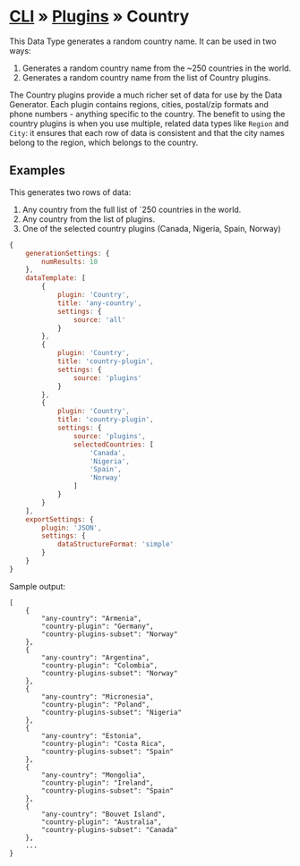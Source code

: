 # [CLI](../../../../../cli/README.md) &raquo; [Plugins](../../../../../cli/PLUGINS.md) &raquo; Country

This Data Type generates a random country name. It can be used in two ways:
1. Generates a random country name from the ~250 countries in the world. 
2. Generates a random country name from the list of Country plugins. 
 
The Country plugins provide a much richer set of data for use by the Data Generator. Each plugin contains regions, cities, 
postal/zip formats and phone numbers - anything specific to the country. The benefit to using the country plugins is when you 
use multiple, related data types like `Region` and `City`: it ensures that each row of data is consistent 
and that the city names belong to the region, which belongs to the country. 

## Examples

This generates two rows of data:
1. Any country from the full list of `250 countries in the world.
2. Any country from the list of plugins.
3. One of the selected country plugins (Canada, Nigeria, Spain, Norway)

```javascript
{
    generationSettings: {
        numResults: 10
    },
    dataTemplate: [
        {
            plugin: 'Country',
            title: 'any-country',
            settings: {
                source: 'all'
            }
        },
        {
            plugin: 'Country',
            title: 'country-plugin',
            settings: {
                source: 'plugins'
            }
        },
        {
            plugin: 'Country',
            title: 'country-plugin',
            settings: {
                source: 'plugins',
                selectedCountries: [
                    'Canada',
                    'Nigeria',
                    'Spain',
                    'Norway'
                ]
            }
        }
    ],
    exportSettings: {
        plugin: 'JSON',
        settings: {
            dataStructureFormat: 'simple'
        }
    }
}
```

Sample output:

```
[
    {
        "any-country": "Armenia",
        "country-plugin": "Germany",
        "country-plugins-subset": "Norway"
    },
    {
        "any-country": "Argentina",
        "country-plugin": "Colombia",
        "country-plugins-subset": "Norway"
    },
    {
        "any-country": "Micronesia",
        "country-plugin": "Poland",
        "country-plugins-subset": "Nigeria"
    },
    {
        "any-country": "Estonia",
        "country-plugin": "Costa Rica",
        "country-plugins-subset": "Spain"
    },
    {
        "any-country": "Mongolia",
        "country-plugin": "Ireland",
        "country-plugins-subset": "Spain"
    },
    {
        "any-country": "Bouvet Island",
        "country-plugin": "Australia",
        "country-plugins-subset": "Canada"
    },
    ...
}
```
